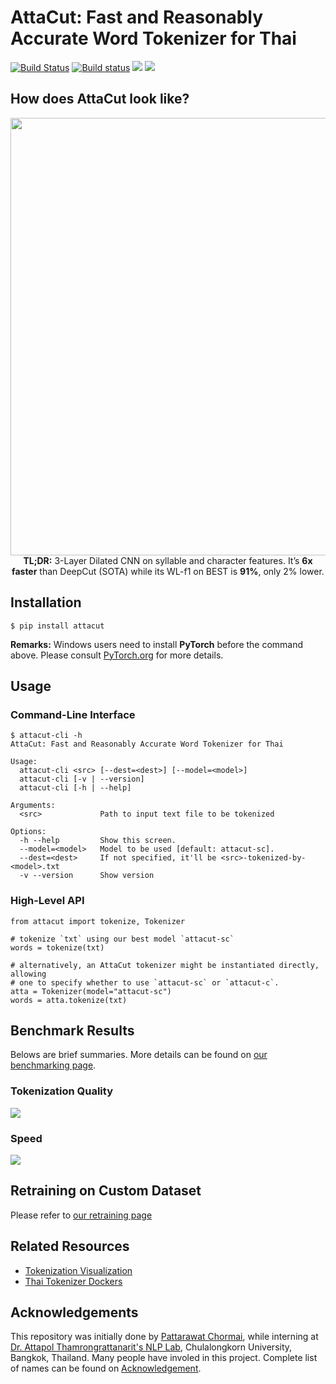 # AttaCut: Fast and Reasonably Accurate Word Tokenizer for Thai

[![Build Status](https://travis-ci.org/PyThaiNLP/attacut.svg?branch=master)](https://travis-ci.org/PyThaiNLP/attacut)
[![Build status](https://ci.appveyor.com/api/projects/status/ittfnb2pyg95kpxk/branch/master?svg=true)](https://ci.appveyor.com/project/wannaphongcom/attacut/branch/master)
[![](https://img.shields.io/badge/-presentation-informational)](https://drive.google.com/file/d/16AUNZv1HXVmERgryfBf4JpCo1QrQyHHE/view?usp=sharing)
[![](http://img.shields.io/badge/arXiv-1911.07056-yellow.svg?style=flat)](https://arxiv.org/abs/1911.07056)

## How does AttaCut look like?

<div align="center">
    <img src="https://i.imgur.com/8yMq7IB.png" width="700px"/>
    <br/>
    <b>TL;DR:</b> 
3-Layer Dilated CNN on syllable and character features. It’s <b>6x faster</b> than DeepCut (SOTA) while its WL-f1 on BEST is <b>91%</b>, only 2% lower.
</div>

## Installation

```
$ pip install attacut
```

**Remarks:** Windows users need to install **PyTorch** before the command above.
Please consult [PyTorch.org](https://pytorch.org) for more details.

## Usage

### Command-Line Interface

```
$ attacut-cli -h
AttaCut: Fast and Reasonably Accurate Word Tokenizer for Thai

Usage:
  attacut-cli <src> [--dest=<dest>] [--model=<model>]
  attacut-cli [-v | --version]
  attacut-cli [-h | --help]

Arguments:
  <src>             Path to input text file to be tokenized

Options:
  -h --help         Show this screen.
  --model=<model>   Model to be used [default: attacut-sc].
  --dest=<dest>     If not specified, it'll be <src>-tokenized-by-<model>.txt
  -v --version      Show version
```

### High-Level API 
```
from attacut import tokenize, Tokenizer

# tokenize `txt` using our best model `attacut-sc`
words = tokenize(txt)

# alternatively, an AttaCut tokenizer might be instantiated directly, allowing
# one to specify whether to use `attacut-sc` or `attacut-c`.
atta = Tokenizer(model="attacut-sc")
words = atta.tokenize(txt)
```

## Benchmark Results

Belows are brief summaries. More details can be found on [our benchmarking page](https://pythainlp.github.io/attacut/benchmark.html).


### Tokenization Quality
![](https://pythainlp.github.io/attacut/_images/quality-benchmark-in-of-domain.png)

### Speed
![](https://pythainlp.github.io/attacut/_images/speed-benchmark-ec2.png)


## Retraining on Custom Dataset
Please refer to [our retraining page](https://pythainlp.github.io/attacut/)

## Related Resources
- [Tokenization Visualization][tovis]
- [Thai Tokenizer Dockers][docker]

## Acknowledgements
This repository was initially done by [Pattarawat Chormai][pat], while interning at [Dr. Attapol Thamrongrattanarit's NLP Lab][ate], Chulalongkorn University, Bangkok, Thailand.
Many people have involed in this project. Complete list of names can be found on [Acknowledgement](https://pythainlp.github.io/attacut/acknowledgement.html).


[pat]: http://pat.chormai.org
[ate]: https://attapol.github.io/lab.html
[noom]: https://github.com/Ekkalak-T
[can]: https://github.com/c4n
[ake]: https://github.com/ekapolc
[tovis]: https://pythainlp.github.io/tokenization-benchmark-visualization/
[docker]: https://github.com/PyThaiNLP/docker-thai-tokenizers
